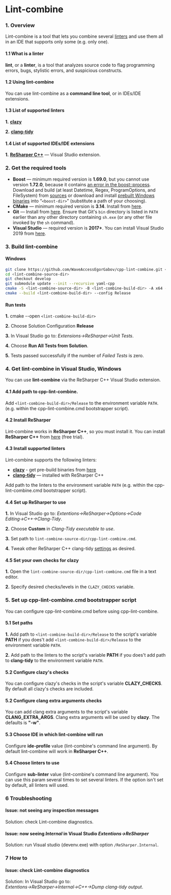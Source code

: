 # Lint-combine

### 1. Overview
Lint-combine is a tool that lets you combine several [linters](https://en.wikipedia.org/wiki/Lint_(software)) and use them all in an IDE that supports only some (e.g. only one).
#### 1.1 What is a linter
**lint**, or a **linter**, is a tool that analyzes source code to flag programming errors, bugs, stylistic errors, and suspicious constructs. 
#### 1.2 Using lint-combine
You can use lint-combine as a **command line tool**, or in IDEs/IDE extensions.
#### 1.3 List of supported linters
**1.** **[clazy](https://github.com/KDE/clazy)**

**2.** **[clang-tidy](https://clang.llvm.org/extra/clang-tidy/)**
#### 1.4 List of supported IDEs/IDE extensions
**1.** [**ReSharper C++**](https://www.jetbrains.com/resharper-cpp/) — Visual Studio extension. 

### 2. Get the required tools 
- **Boost** — minimum required version is **1.69.0**, but you cannot use version **1.72.0**, because it contains [an error in the boost::process](https://github.com/boostorg/process/issues/116). 
Download and build (at least Datetime, Regex, ProgramOptions, and FileSystem) from [sources](https://www.boost.org/users/download/) or download and install [prebuilt Windows binaries](https://sourceforge.net/projects/boost/files/boost-binaries/) into “`<boost-dir>`” (substitute a path of your choosing).
- **CMake** — minimum required version is **3.14**. Install from [here](https://cmake.org/download/).
- **Git** — Install from [here](https://git-scm.com/download). Ensure that Git's `bin` directory is listed in `PATH` earlier than any other directory containing `sh.exe` (or any other file invoked by the `sh` command).
- **Visual Studio** — required version is **2017+**. You can install Visual Studio 2019 from [here](https://visualstudio.microsoft.com/downloads/).

### 3. Build lint-combine  
#### Windows
```sh
git clone https://github.com/WaveAccessEgorGabov/cpp-lint-combine.git <lint-combine-source-dir>
cd <lint-combine-source-dir>
git checkout develop
git submodule update --init --recursive yaml-cpp
cmake -S <lint-combine-source-dir> -B <lint-combine-build-dir> -A x64 -DBOOST_ROOT=<boost-dir>
cmake --build <lint-combine-build-dir> --config Release
```

#### Run tests
**1.** cmake --open `<lint-combine-build-dir>`

**2.** Choose Solution Configuration **Release**

**3.** In Visual Studio go to: *Extensions→ReSharper→Unit Tests*.

**4.** Choose **Run All Tests from Solution**.

**5.** Tests passed successfully if the number of *Failed Tests* is zero.

### 4. Get lint-combine in Visual Studio, Windows
You can use **lint-combine** via the ReSharper C++ Visual Studio extension. 

#### 4.1 Add path to cpp-lint-combine. 
Add `<lint-combine-build-dir>/Release` to the environment variable `PATH`. (e.g. within the cpp-lint-combine.cmd bootstrapper script).

#### 4.2 Install ReSharper 
Lint-combine works in **ReSharper C++**, so you must install it. 
You can install **ReSharper C++** from [here](https://www.jetbrains.com/resharper-cpp/) (free trial).

#### 4.3 Install supported linters
Lint-combine supports the following linters:
- **[clazy](https://github.com/KDE/clazy)** - get pre-build binaries from [here](https://downloads.kdab.com/clazy/)
- **[clang-tidy](https://clang.llvm.org/extra/clang-tidy/)** — installed with ReSharper C++

Add path to the linters to the environment variable `PATH` (e.g. within the cpp-lint-combine.cmd bootstrapper script).

#### 4.4 Set up ReSharper to use
**1.** In Visual Studio go to: *Extentions→ReSharper→Options→Code Editing→C++→Clang-Tidy*.

**2.** Choose **Custom** in *Clang-Tidy executable to use*.

**3.** Set path to `lint-combine-source-dir/cpp-lint-combine.cmd`.

**4.** Tweak other ReSharper C++ clang-tidy [settings](https://www.jetbrains.com/help/resharper/Clang_Tidy_Integration.html) as desired.
 
#### 4.5 Set your own checks for clazy
**1.** Open the `lint-combine-source-dir/cpp-lint-combine.cmd` file in a text editor.
 
**2.** Specify desired checks/levels in the ```CLAZY_CHECKS``` variable.

### 5. Set up cpp-lint-combine.cmd bootstrapper script
You can configure cpp-lint-combine.cmd before using cpp-lint-combine.

#### 5.1 Set paths
**1.** Add path to `<lint-combine-build-dir>/Release` to the script's variable **PATH** if you does't add `<lint-combine-build-dir>/Release` to the environment variable `PATH`. 

**2.** Add path to the linters to the script's variable **PATH** if you does't add path to **clang-tidy** to the environment variable `PATH`. 

#### 5.2 Configure clazy's checks
You can configure clazy's checks in the script's variable **CLAZY_CHECKS**. By default all clazy's checks are included.

#### 5.2 Configure clang extra arguments checks
You can add clang extra arguments to the script's variable **CLANG_EXTRA_ARGS**. Clang extra arguments will be used by **clazy**. The defaults is **"-w"**.

#### 5.3 Choose IDE in which lint-combine will run
Configure **ide-profile** value (lint-combine's command line argument). By default lint-combine will work in **ReSharper C++**.  

#### 5.4 Choose linters to use
Configure **sub-linter** value (lint-combine's command line argument). You can use this param several times to set several linters. If the option isn't set by default, all linters will used. 

### 6 Troubleshooting
#### Issue: not seeing any inspection messages
Solution: check Lint-combine diagnostics.

#### Issue: now seeing *Internal* in Visual Studio *Extentions→ReSharper*
Solution: run Visual studio (devenv.exe) with option `/ReSharper.Internal`.

### 7 How to
#### Issue: check Lint-combine diagnostics
Solution: In Visual Studio go to: *Extentions→ReSharper→Internal→C++→Dump clang-tidy output*.


